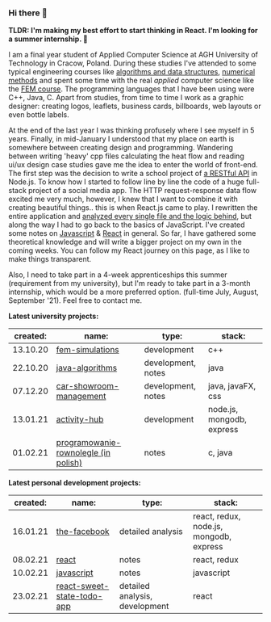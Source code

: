 ### Hi there 👋

**TLDR: I'm making my best effort to start thinking in React. I'm looking for a summer internship. 👀**

I am a final year student of Applied Computer Science at AGH University of Technology in Cracow, Poland. During these studies I've attended to some typical engineering courses like [algorithms and data structures](https://github.com/gregwell/algorithms-and-data-structures), [numerical methods](https://github.com/gregwell/numerical-methods/tree/master/NumericalMethods3/NumericalMethods3) and spent some time with the real *applied* computer science like the [FEM course](https://github.com/gregwell/fem-simulations). The programming languages that I have been using were C++, Java, C. Apart from studies, from time to time I work as a graphic designer: creating logos, leaflets, business cards, billboards, web layouts or even bottle labels.

At the end of the last year I was thinking profusely where I see myself in 5 years. Finally, in mid-January I understood that my place on earth is somewhere between creating design and programming. Wandering between writing 'heavy' cpp files calculating the heat flow and reading ui/ux design case studies gave me the idea to enter the world of front-end. The first step was the decision to write a school project of [a RESTful API](https://github.com/gregwell/activity-hub) in Node.js. To know how I started to follow line by line the code of a huge full-stack project of a social media app. The HTTP request-response data flow excited me very much, however, I knew that I want to combine it with creating beautiful things.. this is when React.js came to play. I rewritten the entire application and [analyzed every single file and the logic behind](https://github.com/gregwell/the-facebook), but along the way I had to go back to the basics of JavaScript. I've created some notes on [Javascript](https://github.com/gregwell/university-notes/blob/main/english/javascript/javascript.md) & [React](https://github.com/gregwell/university-notes/blob/main/english/javascript/react.md) in general. So far, I have gathered some theoretical knowledge and will write a bigger project on my own in the coming weeks. You can follow my React journey on this page, as I like to make things transparent.

Also, I need to take part in a 4-week apprenticeships this summer (requirement from my university), but I'm ready to take part in a 3-month internship, which would be a more preferred option. (full-time July, August, September '21). Feel free to contact me.

**Latest university projects:**

| created: | name:                                | type:       | stack:                           |
|----------|--------------------------------------|-------------|----------------------------------|
| 13.10.20 | [fem-simulations](https://github.com/gregwell/fem-simulations)                      | development | c++                              |
| 22.10.20 | [java-algorithms](https://github.com/gregwell/java-algorithms)                      | development, notes | java                             |
| 07.12.20 | [car-showroom-management](https://github.com/gregwell/car-showroom-management)              | development, notes | java, javaFX, css                             |
| 13.01.21 | [activity-hub](https://github.com/gregwell/activity-hub)                         | development | node.js, mongodb, express |
| 01.02.21 | [programowanie-rownolegle (in polish)](https://github.com/gregwell/university-notes/blob/main/polish/programowanie-rownolegle.md) | notes       | c, java                          |


**Latest personal development projects:**

| created: | name:                       | type:                 | stack:                           |
|----------|-----------------------------|-----------------------|----------------------------------|
| 16.01.21    | [the-facebook](https://github.com/gregwell/the-facebook)                | detailed analysis              | react, redux, node.js, mongodb, express |
| 08.02.21     | [react](https://github.com/gregwell/university-notes/blob/main/english/javascript/react.md)      | notes                 | react, redux                            |
| 10.02.21    | [javascript](https://github.com/gregwell/university-notes/blob/main/english/javascript/javascript.md) | notes                 | javascript             |
| 23.02.21    | [react-sweet-state-todo-app](https://github.com/gregwell/react-sweet-state-todo-app)        | detailed analysis, development | react                            |

<!--
**gregwell/gregwell** is a ✨ _special_ ✨ repository because its `README.md` (this file) appears on your GitHub profile.

Here are some ideas to get you started:

- 🔭 I’m currently working on ...
- 🌱 I’m currently learning ...
- 👯 I’m looking to collaborate on ...
- 🤔 I’m looking for help with ...
- 💬 Ask me about ...
- 📫 How to reach me: ...
- 😄 Pronouns: ...
- ⚡ Fun fact: ...
-->
